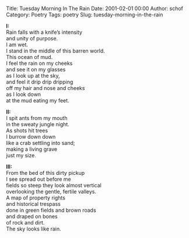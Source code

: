 Title: Tuesday Morning In The Rain
Date: 2001-02-01 00:00
Author: schof
Category: Poetry
Tags: poetry
Slug: tuesday-morning-in-the-rain

**I:**  
Rain falls with a knife’s intensity  
and unity of purpose.  
I am wet.  
I stand in the middle of this barren world.  
This ocean of mud.  
I feel the rain on my cheeks  
and see it on my glasses  
as I look up at the sky,  
and feel it drip drip dripping  
off my hair and nose and cheeks  
as I look down  
at the mud eating my feet.

**II:**  
I spit ants from my mouth  
in the sweaty jungle night.  
As shots hit trees  
I burrow down down  
like a crab settling into sand;  
making a living grave  
just my size.

**III:**  
From the bed of this dirty pickup  
I see spread out before me  
fields so steep they look almost vertical  
overlooking the gentle, fertile valleys.  
A map of property rights  
and historical trespass  
done in green fields and brown roads  
and draped on bones  
of rock and dirt.  
The sky looks like rain.

